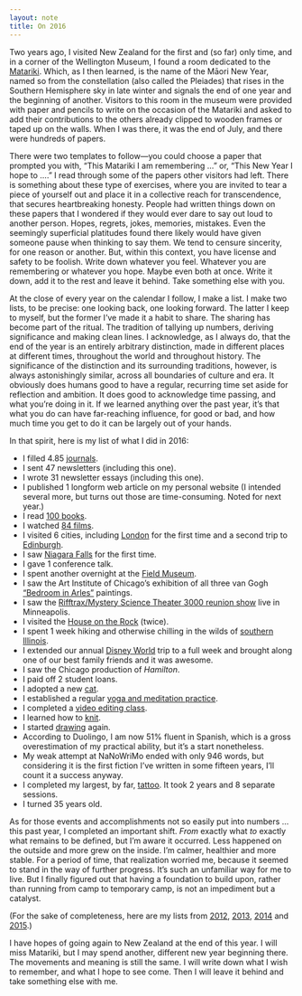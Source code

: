 ```yaml
---
layout: note
title: On 2016
---
```


Two years ago, I visited New Zealand for the first and (so far) only time, and in a corner of the Wellington Museum, I found a room dedicated to the [Matariki](http://www.teara.govt.nz/en/matariki-maori-new-year). Which, as I then learned, is the name of the Māori New Year, named so from the constellation (also called the Pleiades) that rises in the Southern Hemisphere sky in late winter and signals the end of one year and the beginning of another. Visitors to this room in the museum were provided with paper and pencils to write on the occasion of the Matariki and asked to add their contributions to the others already clipped to wooden frames or taped up on the walls. When I was there, it was the end of July, and there were hundreds of papers.

There were two templates to follow—you could choose a paper that prompted you with, “This Matariki I am remembering …” or, “This New Year I hope to ….” I read through some of the papers other visitors had left. There is something about these type of exercises, where you are invited to tear a piece of yourself out and place it in a collective reach for transcendence, that secures heartbreaking honesty. People had written things down on these papers that I wondered if they would ever dare to say out loud to another person. Hopes, regrets, jokes, memories, mistakes. Even the seemingly superficial platitudes found there likely would have given someone pause when thinking to say them. We tend to censure sincerity, for one reason or another. But, within this context, you have license and safety to be foolish. Write down whatever you feel. Whatever you are remembering or whatever you hope. Maybe even both at once. Write it down, add it to the rest and leave it behind. Take something else with you.

At the close of every year on the calendar I follow, I make a list. I make two lists, to be precise: one looking back, one looking forward. The latter I keep to myself, but the former I’ve made it a habit to share. The sharing has become part of the ritual. The tradition of tallying up numbers, deriving significance and making clean lines. I acknowledge, as I always do, that the end of the year is an entirely arbitrary distinction, made in different places at different times, throughout the world and throughout history. The significance of the distinction and its surrounding traditions, however, is always astonishingly similar, across all boundaries of culture and era. It obviously does humans good to have a regular, recurring time set aside for reflection and ambition. It does good to acknowledge time passing, and what you’re doing in it. If we learned anything over the past year, it’s that what you do can have far-reaching influence, for good or bad, and how much time you get to do it can be largely out of your hands.

In that spirit, here is my list of what I did in 2016:

* I filled 4.85 [journals](https://www.instagram.com/p/BMbgn6_gYs6/).
* I sent 47 newsletters (including this one).
* I wrote 31 newsletter essays (including this one).
* I published 1 longform web article on my personal website (I intended several more, but turns out those are time-consuming. Noted for next year.)
* I read [100 books](https://www.goodreads.com/user/year_in_books/2016/550909).
* I watched [84 films](http://letterboxd.com/jenmyers/year/2016/).
* I visited 6 cities, including [London](https://www.instagram.com/p/BEYyZvcvGuh/) for the first time and a second trip to [Edinburgh](https://www.instagram.com/p/BEQzz6mvGt8/).
* I saw [Niagara Falls](https://www.instagram.com/p/BKeBQRDgN3c/) for the first time.
* I gave 1 conference talk.
* I spent another overnight at the [Field Museum](https://www.instagram.com/p/BB_NwZcvGjH/).
* I saw the Art Institute of Chicago’s exhibition of all three van Gogh [“Bedroom in Arles”](https://www.instagram.com/p/BBvK2MSPGhm/) paintings.
* I saw the [Rifftrax/Mystery Science Theater 3000 reunion show](https://www.instagram.com/p/BHN5UA4g12Q/) live in Minneapolis.
* I visited the [House on the Rock](https://www.instagram.com/p/BHSt4o8g4KW/) (twice).
* I spent 1 week hiking and otherwise chilling in the wilds of [southern Illinois](https://www.instagram.com/p/BIbMaEkgeZ7/).
* I extended our annual [Disney World](https://www.instagram.com/p/BJ3qO-sgRe5/) trip to a full week and brought along one of our best family friends and it was awesome.
* I saw the Chicago production of _Hamilton_.
* I paid off 2 student loans.
* I adopted a new [cat](https://www.instagram.com/p/BNPSgCxAgVO/).
* I established a regular [yoga and meditation practice](https://www.instagram.com/p/BIhqYpKAbB6/).
* I completed a [video editing class](https://www.instagram.com/p/BFU2izPPGrp/).
* I learned how to [knit](https://www.instagram.com/p/BNSbxcYgRL6/).
* I started [drawing](https://www.instagram.com/p/BLUBY0pgS3i/) again.
* According to Duolingo, I am now 51% fluent in Spanish, which is a gross overestimation of my practical ability, but it’s a start nonetheless.
* My weak attempt at NaNoWriMo ended with only 946 words, but considering it is the first fiction I’ve written in some fifteen years, I’ll count it a success anyway.
* I completed my largest, by far, [tattoo](https://www.instagram.com/p/BKyFZvwAPMU/). It took 2 years and 8 separate sessions.
* I turned 35 years old.

As for those events and accomplishments not so easily put into numbers … this past year, I completed an important shift. _From_ exactly what _to_ exactly what remains to be defined, but I’m aware it occurred. Less happened on the outside and more grew on the inside. I’m calmer, healthier and more stable. For a period of time, that realization worried me, because it seemed to stand in the way of further progress. It’s such an unfamiliar way for me to live. But I finally figured out that having a foundation to build upon, rather than running from camp to temporary camp, is not an impediment but a catalyst.

(For the sake of completeness, here are my lists from [2012](http://jenmyers.tumblr.com/post/39070407068/things-i-did-in-2012), [2013](http://jenmyers.tumblr.com/post/70291365131/things-i-did-in-2013), [2014](http://modernadventuress.com/on-the-good-stuff.html) and [2015](http://modernadventuress.com/on-2015.html).)

I have hopes of going again to New Zealand at the end of this year. I will miss Matariki, but I may spend another, different new year beginning there. The movements and meaning is still the same. I will write down what I wish to remember, and what I hope to see come. Then I will leave it behind and take something else with me.
